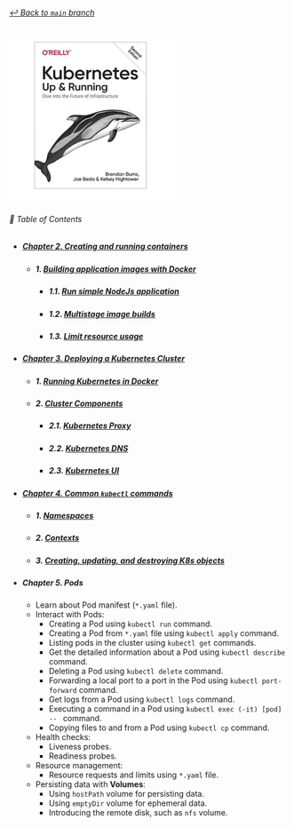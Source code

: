 ###### [_↩ Back to `main` branch_](https://github.com/cuongpiger/cloud)

[![](./docs/img/cover.png)](https://github.com/cuongpiger/bookocs/blob/f16feb5127bb3dcf5a8dc6b336a130eeea2db829/devops/docker%20-%20k8s/Kubernetes%20Up%20and%20Running.pdf)

###### 🌈 Table of Contents

- ##### [Chapter 2. Creating and running containers](./docs/chap02/README.md#chapter-2-creating-and-running-containers)
  - ##### 1. [Building application images with Docker](./docs/chap02/README.md#1-building-application-images-with-docker-1)
    - ##### 1.1. [Run simple NodeJs application](./docs/chap02/README.md#11-run-simple-nodejs-application-1)
    - ##### 1.2. [Multistage image builds](./docs/chap02/README.md#12-multistage-image-builds-1)
    - ##### 1.3. [Limit resource usage](./docs/chap02/README.md#13-limit-resource-usage-1)

- ##### [Chapter 3. Deploying a Kubernetes Cluster](./docs/chap03/README.md#chapter-3-deploying-a-kubernetes-cluster)
  - ##### 1. [Running Kubernetes in Docker](./docs/chap03/README.md#1-running-kubernetes-in-docker-1)
  - ##### 2. [Cluster Components](./docs/chap03/README.md#2-cluster-components-1)
    - ##### 2.1. [Kubernetes Proxy](./docs/chap03/README.md#21-kubernetes-proxy-1)
    - ##### 2.2. [Kubernetes DNS](./docs/chap03/README.md#22-kubernetes-dns-1)
    - ##### 2.3. [Kubernetes UI](./docs/chap03/README.md#23-kubernetes-ui-1)

- ##### [Chapter 4. Common `kubectl` commands](./docs/chap04/README.md#chapter-4-common-kubectl-commands)
  - ##### 1. [Namespaces](./docs/chap04/README.md#1-namespaces-1)
  - ##### 2. [Contexts](./docs/chap04/README.md#2-contexts-1)
  - ##### 3. [Creating, updating, and destroying K8s objects](./docs/chap04/README.md#3-creating-updating-and-destroying-k8s-objects-1)
- ##### Chapter 5. Pods
  - Learn about Pod manifest (`*.yaml` file).
  - Interact with Pods:
    - Creating a Pod using `kubectl run` command.
    - Creating a Pod from `*.yaml` file using `kubectl apply` command.
    - Listing pods in the cluster using `kubectl get` commands.
    - Get the detailed information about a Pod using `kubectl describe` command.
    - Deleting a Pod using `kubectl delete` command.
    - Forwarding a local port to a port in the Pod using `kubectl port-forward` command.
    - Get logs from a Pod using `kubectl logs` command.
    - Executing a command in a Pod using `kubectl exec (-it) [pod] -- ` command.
    - Copying files to and from a Pod using `kubectl cp` command.
  - Health checks:
    - Liveness probes.
    - Readiness probes.
  - Resource management:
    - Resource requests and limits using `*.yaml` file.
  - Persisting data with **Volumes**:
    - Using `hostPath` volume for persisting data.
    - Using `emptyDir` volume for ephemeral data.
    - Introducing the remote disk, such as `nfs` volume.

